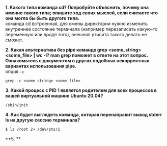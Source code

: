 **1. Какого типа команда cd? Попробуйте объяснить, почему она именно такого типа; опишите ход своих мыслей, если считаете что она могла бы быть другого типа.**  
команда cd встроенная, для смены директории нужно изменить внутреннее состояние терминала (например перезаписать какую-то переменную или вроде того), внешняя утилита такого делать не сможет.  

**2. Какая альтернатива без pipe команде grep <some_string> <some_file> | wc -l? man grep поможет в ответе на этот вопрос. Ознакомьтесь с документом о других подобных некорректных вариантах использования pipe.**  
опция ```-c```  
```
grep -c <some_string> <some_file>
```  

**3. Какой процесс с PID 1 является родителем для всех процессов в вашей виртуальной машине Ubuntu 20.04?**  
```
/sbin/init
```

**4. Как будет выглядеть команда, которая перенаправит вывод stderr ls на другую сессию терминала?**  
```
$ ls /root 2> /dev/pts/1
```  
**5. **
